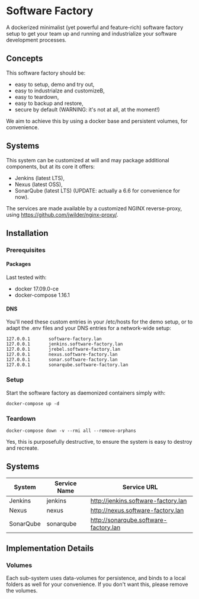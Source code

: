 # Software Factory

A dockerized minimalist (yet powerful and feature-rich) software
factory setup to get your team up and running and industrialize your
software development processes.


## Concepts

This software factory should be:

 * easy to setup, demo and try out,
 * easy to industrialze and customizeB,
 * easy to teardown,
 * easy to backup and restore,
 * secure by default (WARNING: it's not at all, at the moment!)

We aim to achieve this by using a docker base and persistent volumes,
for convenience.


## Systems

This system can be customized at will and may package additional
components, but at its core it offers:

 * Jenkins (latest LTS),
 * Nexus (latest OSS),
 * SonarQube (latest LTS) (UPDATE: actually a 6.6 for convenience for now).

The services are made available by a customized NGINX reverse-proxy,
using https://github.com/jwilder/nginx-proxy/.


## Installation

### Prerequisites

#### Packages

Last tested with:

 * docker 17.09.0-ce
 * docker-compose 1.16.1

#### DNS

You'll need these custom entries in your /etc/hosts for the demo setup,
or to adapt the .env files and your DNS entries for a network-wide setup:

```
127.0.0.1       software-factory.lan
127.0.0.1       jenkins.software-factory.lan
127.0.0.1       jrebel.software-factory.lan
127.0.0.1       nexus.software-factory.lan
127.0.0.1       sonar.software-factory.lan
127.0.0.1       sonarqube.software-factory.lan
```

### Setup

Start the software factory as daemonized containers simply with:

```
docker-compose up -d
```

### Teardown

```
docker-compose down -v --rmi all --remove-orphans
```

Yes, this is purposefully destructive, to ensure the system is easy to destroy
and recreate.


## Systems

| System    | Service Name | Service URL                           |
|-----------|--------------|---------------------------------------|
| Jenkins   | jenkins      | http://jenkins.software-factory.lan   |
| Nexus     | nexus        | http://nexus.software-factory.lan     |
| SonarQube | sonarqube    | http://sonarqube.software-factory.lan |


## Implementation Details

### Volumes

Each sub-system uses data-volumes for persistence, and binds to a
local folders as well for your convenience. If you don't want this,
please remove the volumes.
